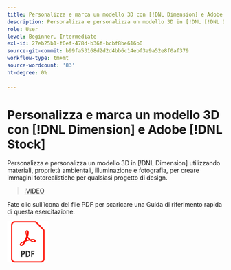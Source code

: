 ```yaml
---
title: Personalizza e marca un modello 3D con [!DNL Dimension] e Adobe [!DNL Stock]
description: Personalizza e personalizza un modello 3D in [!DNL [!DNL Dimension]] utilizzo di materiali, proprietà ambientali, illuminazione e fotografia per creare immagini fotorealistiche per qualsiasi progetto di design
role: User
level: Beginner, Intermediate
exl-id: 27eb25b1-f0ef-478d-b36f-bcbf8be616b0
source-git-commit: b99fa53168d2d2d4bb6c14ebf3a9a52e8f0af379
workflow-type: tm+mt
source-wordcount: '83'
ht-degree: 0%

---
```


# Personalizza e marca un modello 3D con [!DNL Dimension] e Adobe [!DNL Stock]

Personalizza e personalizza un modello 3D in [!DNL Dimension] utilizzando materiali, proprietà ambientali, illuminazione e fotografia, per creare immagini fotorealistiche per qualsiasi progetto di design.

>[!VIDEO](https://video.tv.adobe.com/v/331005?hidetitle=true)

Fate clic sull’icona del file PDF per scaricare una Guida di riferimento rapida di questa esercitazione.

[![Icona file PDF](../assets/acrobat_PDF_96.png)](../quick-reference/SkiptheShootGettheShot.pdf)
